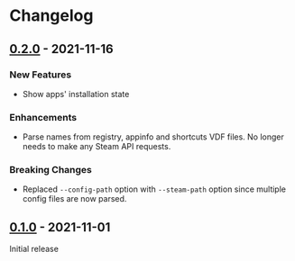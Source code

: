 # Changelog

## [0.2.0] - 2021-11-16

### New Features
- Show apps' installation state

### Enhancements
- Parse names from registry, appinfo and shortcuts VDF files. No longer needs to make
  any Steam API requests.

### Breaking Changes
- Replaced `--config-path` option with `--steam-path` option since multiple config files
  are now parsed. 

## [0.1.0] - 2021-11-01

Initial release

[unreleased]: https://github.com/rfvgyhn/proton-usage/compare/v0.2.0...HEAD
[0.2.0]: https://github.com/rfvgyhn/proton-usage/compare/v0.1.0...v0.2.0
[0.1.0]: https://github.com/rfvgyhn/proton-usage/compare/78210cf...v0.1.0